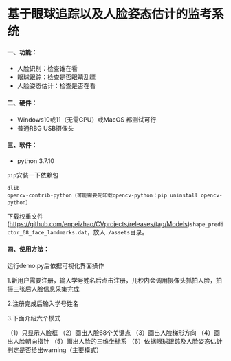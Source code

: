 # 基于眼球追踪以及人脸姿态估计的监考系统

#### 一、功能：

* 人脸识别：检查谁在看
* 眼球跟踪：检查是否眼睛乱瞟
* 人脸姿态估计：检查是否在看

#### 二、硬件：

* Windows10或11（无需GPU）或MacOS 都测试可行
* 普通RBG USB摄像头

#### 三、软件：

* python 3.7.10

`pip`安装一下依赖包

```
dlib
opencv-contrib-python（可能需要先卸载opencv-python：pip uninstall opencv-python）
```

下载权重文件(https://github.com/enpeizhao/CVprojects/releases/tag/Models)`shape_predictor_68_face_landmarks.dat`，放入`./assets`目录。

#### 四、使用方法：

运行demo.py后依据可视化界面操作

1.新用户需要注册，输入学号姓名后点击注册，几秒内会调用摄像头抓拍人脸，拍摄三张后人脸信息采集完成

2.注册完成后输入学号姓名

3.下面介绍六个模式

（1）只显示人脸框
（2）画出人脸68个关键点
（3）画出人脸梯形方向
（4）画出人脸朝向指针
（5）画出人脸的三维坐标系
（6）依据眼球跟踪及人脸姿态估计判定是否给出warning（主要模式）

